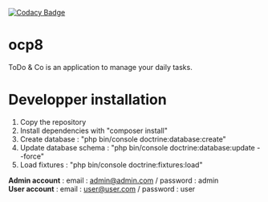 [![Codacy Badge](https://app.codacy.com/project/badge/Grade/87ed5cd1f6844b6c8d39524e994ed358)](https://www.codacy.com/gh/thaydan/ocp8-dev/dashboard?utm_source=github.com&amp;utm_medium=referral&amp;utm_content=thaydan/ocp8-dev&amp;utm_campaign=Badge_Grade)

# ocp8

ToDo & Co is an application to manage your daily tasks.

# Developper installation

1. Copy the repository
2. Install dependencies with "composer install"
3. Create database : "php bin/console doctrine:database:create"
4. Update database schema : "php bin/console doctrine:database:update --force"
5. Load fixtures : "php bin/console doctrine:fixtures:load"

**Admin account** : email : admin@admin.com / password : admin  
**User account** : email : user@user.com / password : user  

